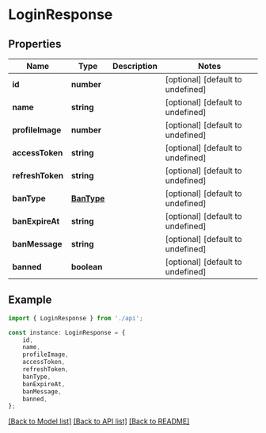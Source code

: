# LoginResponse


## Properties

Name | Type | Description | Notes
------------ | ------------- | ------------- | -------------
**id** | **number** |  | [optional] [default to undefined]
**name** | **string** |  | [optional] [default to undefined]
**profileImage** | **number** |  | [optional] [default to undefined]
**accessToken** | **string** |  | [optional] [default to undefined]
**refreshToken** | **string** |  | [optional] [default to undefined]
**banType** | [**BanType**](BanType.md) |  | [optional] [default to undefined]
**banExpireAt** | **string** |  | [optional] [default to undefined]
**banMessage** | **string** |  | [optional] [default to undefined]
**banned** | **boolean** |  | [optional] [default to undefined]

## Example

```typescript
import { LoginResponse } from './api';

const instance: LoginResponse = {
    id,
    name,
    profileImage,
    accessToken,
    refreshToken,
    banType,
    banExpireAt,
    banMessage,
    banned,
};
```

[[Back to Model list]](../README.md#documentation-for-models) [[Back to API list]](../README.md#documentation-for-api-endpoints) [[Back to README]](../README.md)
